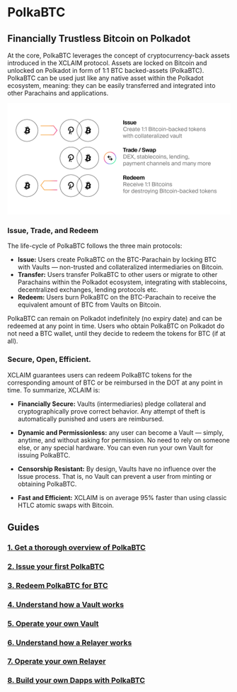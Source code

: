 # PolkaBTC

## Financially Trustless Bitcoin on Polkadot

At the core, PolkaBTC leverages the concept of cryptocurrency-back assets introduced in the XCLAIM protocol. Assets are locked on Bitcoin and unlocked on Polkadot in form of 1:1 BTC backed-assets (PolkaBTC). PolkaBTC can be used just like any native asset within the Polkadot ecosystem, meaning: they can be easily transferred and integrated into other Parachains and applications.

![Cryptocurrency-backed Assets](_assets/img/CbA.png)

### Issue, Trade, and Redeem


The life-cycle of PolkaBTC follows the three main protocols:

- **Issue:** Users create PolkaBTC on the BTC-Parachain by locking BTC with Vaults — non-trusted and collateralized intermediaries on Bitcoin.
- **Transfer:** Users transfer PolkaBTC to other users or migrate to other Parachains within the Polkadot ecosystem, integrating with stablecoins, decentralized exchanges, lending protocols etc.
- **Redeem:** Users burn PolkaBTC on the BTC-Parachain to receive the equivalent amount of BTC from Vaults on Bitcoin.

PolkaBTC can remain on Polkadot indefinitely (no expiry date) and can be redeemed at any point in time. Users who obtain PolkaBTC on Polkadot do not need a BTC wallet, until they decide to redeem the tokens for BTC (if at all).

### Secure, Open, Efficient.

XCLAIM guarantees users can redeem PolkaBTC tokens for the corresponding amount of BTC or be reimbursed in the DOT at any point in time. To summarize, XCLAIM is:

- **Financially Secure:** Vaults (intermediaries) pledge collateral and cryptographically prove correct behavior. Any attempt of theft is automatically punished and users are reimbursed.

- **Dynamic and Permissionless:** any user can become a Vault — simply, anytime, and without asking for permission. No need to rely on someone else, or any special hardware. You can even run your own Vault for issuing PolkaBTC.

- **Censorship Resistant:** By design, Vaults have no influence over the Issue process. That is, no Vault can prevent a user from minting or obtaining PolkaBTC.

- **Fast and Efficient:** XCLAIM is on average 95% faster than using classic HTLC atomic swaps with Bitcoin.

## Guides

<!-- TODO: needs proper styling similar to https://compound.finance/docs -->

### [1. Get a thorough overview of PolkaBTC](start/overview.md)

### [2. Issue your first PolkaBTC](start/issue.md)

### [3. Redeem PolkaBTC for BTC](start/redeem.md)

### [4. Understand how a Vault works](vault/overview.md)

### [5. Operate your own Vault](vault/guide.md)

### [6. Understand how a Relayer works](relayer/overview.md)

### [7. Operate your own Relayer](relayer/guide.md)

### [8. Build your own Dapps with PolkaBTC](developers/integration.md)

